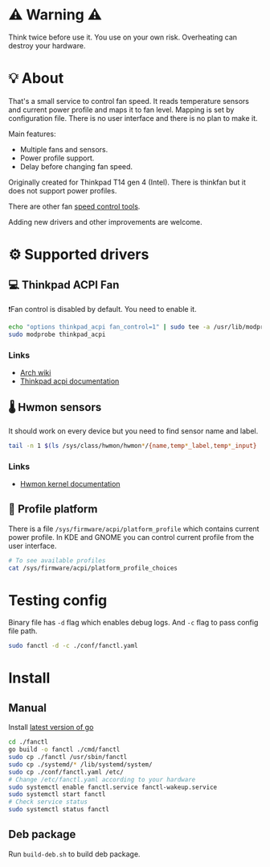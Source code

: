# ⚠️ Warning ⚠️

Think twice before use it. You use on your own risk.
Overheating can destroy your hardware.

# 💡 About

That's a small service to control fan speed. It reads temperature sensors and current power profile and maps it to fan level. Mapping is set by configuration file. There is no user interface and there is no plan to make it.

Main features:

* Multiple fans and sensors.
* Power profile support.
* Delay before changing fan speed.

Originally created for Thinkpad T14 gen 4 (Intel). There is thinkfan but it does not support power profiles.

There are other fan [speed control tools](https://wiki.archlinux.org/title/fan_speed_control).

Adding new drivers and other improvements are welcome.

# ⚙️ Supported drivers

## 💻  Thinkpad ACPI Fan

❗Fan control is disabled by default. You need to enable it.

```bash
echo "options thinkpad_acpi fan_control=1" | sudo tee -a /usr/lib/modprobe.d/thinkpad_acpi.conf
sudo modprobe thinkpad_acpi
```

### Links

* [Arch wiki](https://wiki.archlinux.org/title/fan_speed_control#ThinkPad_laptops)
* [Thinkpad acpi documentation](https://www.kernel.org/doc/Documentation/laptops/thinkpad-acpi.txt)

## 🌡️ Hwmon sensors

It should work on every device but you need to find sensor name and label.

```bash
tail -n 1 $(ls /sys/class/hwmon/hwmon*/{name,temp*_label,temp*_input} | sort)
```

### Links

* [Hwmon kernel documentation](https://www.kernel.org/doc/Documentation/hwmon/sysfs-interface)

## 🚀 Profile platform

There is a file `/sys/firmware/acpi/platform_profile` which contains current power profile. In KDE and GNOME you can control current profile from the user interface.

```bash
# To see available profiles
cat /sys/firmware/acpi/platform_profile_choices
```

# Testing config

Binary file has `-d` flag which enables debug logs. And `-c` flag to pass config file path.

```bash
sudo fanctl -d -c ./conf/fanctl.yaml
```

# Install

## Manual

Install [latest version of go](https://go.dev/doc/install)

```bash
cd ./fanctl
go build -o fanctl ./cmd/fanctl
sudo cp ./fanctl /usr/sbin/fanctl
sudo cp ./systemd/* /lib/systemd/system/
sudo cp ./conf/fanctl.yaml /etc/
# Change /etc/fanctl.yaml according to your hardware
sudo systemctl enable fanctl.service fanctl-wakeup.service
sudo systemctl start fanctl
# Check service status
sudo systemctl status fanctl
```

## Deb package

Run `build-deb.sh` to build deb package.
